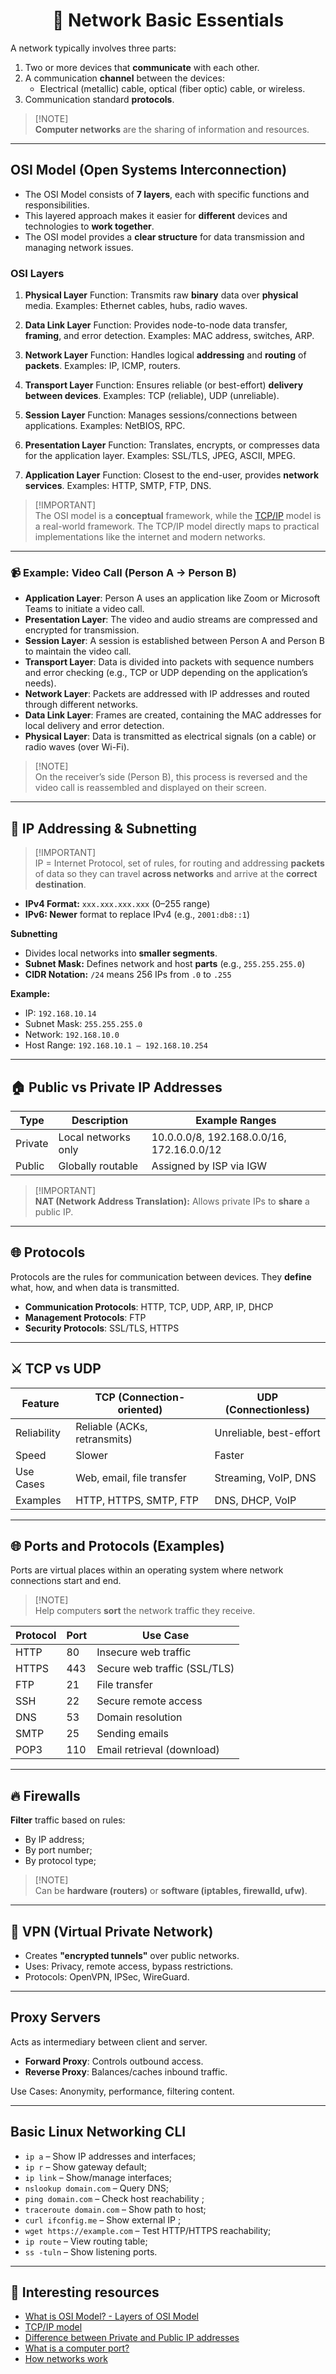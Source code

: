 <div align="center">
  <h1>📡 Network Basic Essentials  </h1>
</div>

A network typically involves three parts:

1. Two or more devices that **communicate** with each other. 
2. A communication **channel** between the devices: 
   - Electrical (metallic) cable, optical (fiber optic) cable, or wireless. 
3. Communication standard **protocols**.

> [!NOTE]\
> **Computer networks** are the sharing of information and resources.

---

## OSI Model (Open Systems Interconnection)

- The OSI Model consists of **7 layers**, each with specific functions and responsibilities. 
- This layered approach makes it easier for **different** devices and technologies to **work together**. 
- The OSI model provides a **clear structure** for data transmission and managing network issues.

### OSI Layers

1. **Physical Layer** 
   Function: Transmits raw **binary** data over **physical** media. 
   Examples: Ethernet cables, hubs, radio waves. 

2. **Data Link Layer** 
   Function: Provides node-to-node data transfer, **framing**, and error detection. 
   Examples: MAC address, switches, ARP.

3. **Network Layer** 
   Function: Handles logical **addressing** and **routing** of **packets**. 
   Examples: IP, ICMP, routers. 

4. **Transport Layer** 
   Function: Ensures reliable (or best-effort) **delivery between devices**. 
   Examples: TCP (reliable), UDP (unreliable). 

5. **Session Layer** 
   Function: Manages sessions/connections between applications. 
   Examples: NetBIOS, RPC. 

6. **Presentation Layer** 
   Function: Translates, encrypts, or compresses data for the application layer. 
   Examples: SSL/TLS, JPEG, ASCII, MPEG. 

7. **Application Layer** 
   Function: Closest to the end-user, provides **network services**. 
   Examples: HTTP, SMTP, FTP, DNS. 

> [!IMPORTANT]\
> The OSI model is a **conceptual** framework, while the [TCP/IP](https://www.geeksforgeeks.org/computer-networks/tcp-ip-model/) model is a real-world framework. The TCP/IP model directly maps to practical implementations like the internet and modern networks.
---

### 📹 Example: Video Call (Person A → Person B)

- **Application Layer**: Person A uses an application like Zoom or Microsoft Teams to initiate a video call. 
- **Presentation Layer**: The video and audio streams are compressed and encrypted for transmission. 
- **Session Layer**: A session is established between Person A and Person B to maintain the video call. 
- **Transport Layer**: Data is divided into packets with sequence numbers and error checking (e.g., TCP or UDP depending on the application’s needs). 
- **Network Layer**: Packets are addressed with IP addresses and routed through different networks. 
- **Data Link Layer**: Frames are created, containing the MAC addresses for local delivery and error detection. 
- **Physical Layer**: Data is transmitted as electrical signals (on a cable) or radio waves (over Wi-Fi). 

> [!NOTE]\
> On the receiver’s side (Person B), this process is reversed and the video call is reassembled and displayed on their screen.
---

## 🔢 IP Addressing & Subnetting
> [!IMPORTANT]\
> IP = Internet Protocol, set of rules, for routing and addressing **packets** of data so they can travel **across networks** and arrive at the **correct destination**.

- **IPv4 Format:** `xxx.xxx.xxx.xxx` (0–255 range) 
- **IPv6: Newer** format to replace IPv4 (e.g., `2001:db8::1`) 

**Subnetting** 
- Divides local networks into **smaller segments**. 
- **Subnet Mask:** Defines network and host **parts** (e.g., `255.255.255.0`) 
- **CIDR Notation:** `/24` means 256 IPs from `.0` to `.255` 

**Example:** 
- IP: `192.168.10.14` 
- Subnet Mask: `255.255.255.0` 
- Network: `192.168.10.0` 
- Host Range: `192.168.10.1 – 192.168.10.254` 

---

## 🏠 Public vs Private IP Addresses

<div align="center">
  
| Type    | Description          | Example Ranges                            |
|---------|----------------------|-------------------------------------------|
| Private | Local networks only  | 10.0.0.0/8, 192.168.0.0/16, 172.16.0.0/12 |
| Public  | Globally routable    | Assigned by ISP via IGW                   |

</div>

> [!IMPORTANT]\
> **NAT (Network Address Translation):** Allows private IPs to **share** a public IP. 

---

## 🌐 Protocols

Protocols are the rules for communication between devices. 
They **define** what, how, and when data is transmitted.

- **Communication Protocols**: HTTP, TCP, UDP, ARP, IP, DHCP 
- **Management Protocols**: FTP 
- **Security Protocols**: SSL/TLS, HTTPS 

---

## ⚔️ TCP vs UDP

<div align="center">
  
| Feature       | TCP (Connection-oriented) | UDP (Connectionless)       |
|---------------|----------------------------|---------------------------|
| Reliability   | Reliable (ACKs, retransmits) | Unreliable, best-effort |
| Speed         | Slower                     | Faster |
| Use Cases     | Web, email, file transfer  | Streaming, VoIP, DNS |
| Examples      | HTTP, HTTPS, SMTP, FTP     | DNS, DHCP, VoIP |

</div>

---

## 🌐 Ports and Protocols (Examples)
Ports are virtual places within an operating system where network connections start and end.

> [!NOTE]\
> Help computers **sort** the network traffic they receive.

<div align="center">
  
| Protocol | Port | Use Case                         |
|----------|------|----------------------------------|
| HTTP     | 80   | Insecure web traffic             |
| HTTPS    | 443  | Secure web traffic (SSL/TLS)     |
| FTP      | 21   | File transfer                    |
| SSH      | 22   | Secure remote access             |
| DNS      | 53   | Domain resolution                |
| SMTP     | 25   | Sending emails                   |
| POP3     | 110  | Email retrieval (download)       |

</div>

---

## 🔥 Firewalls

**Filter** traffic based on rules: 
- By IP address;
- By port number;
- By protocol type; 

> [!NOTE]\
> Can be **hardware (routers)** or **software (iptables, firewalld, ufw)**. 

---

## 🔐 VPN (Virtual Private Network)

- Creates **"encrypted tunnels"** over public networks. 
- Uses: Privacy, remote access, bypass restrictions. 
- Protocols: OpenVPN, IPSec, WireGuard. 

---

## Proxy Servers

Acts as intermediary between client and server. 
- **Forward Proxy**: Controls outbound access. 
- **Reverse Proxy**: Balances/caches inbound traffic. 

Use Cases: Anonymity, performance, filtering content. 

---

## Basic Linux Networking CLI

- `ip a` – Show IP addresses and interfaces;
- `ip r` – Show gateway default;
- `ip link` – Show/manage interfaces;
- `nslookup domain.com` – Query DNS;
- `ping domain.com` – Check host reachability ;
- `traceroute domain.com` – Show path to host; 
- `curl ifconfig.me` – Show external IP ;
- `wget https://example.com` – Test HTTP/HTTPS reachability;
- `ip route` – View routing table;
- `ss -tuln` – Show listening ports.

---


## 🔗 Interesting resources
- [What is OSI Model? - Layers of OSI Model](https://www.geeksforgeeks.org/computer-networks/open-systems-interconnection-model-osi/)
- [TCP/IP model](https://www.geeksforgeeks.org/computer-networks/tcp-ip-model/)
- [Difference between Private and Public IP addresses](https://www.geeksforgeeks.org/computer-networks/difference-between-private-and-public-ip-addresses/)
- [What is a computer port? ](https://www.cloudflare.com/learning/network-layer/what-is-a-computer-port/)
- [How networks work](https://mkdev.me/posts/how-networks-work-what-is-a-switch-router-dns-dhcp-nat-vpn-and-a-dozen-of-other-useful-things)

